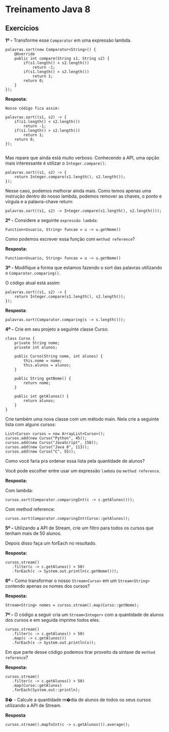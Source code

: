 # Treinamento Java 8

## Exercícios

**1º -** Transforme esse ``Comparator`` em uma expressão lambda. 

````
palavras.sort(new Comparator<String>() {
    @Override
    public int compare(String s1, String s2) {
        if(s1.length() < s2.length()) 
            return -1;
        if(s1.length() > s2.length()) 
            return 1;
        return 0;
    }
});
````
**Resposta:**
````
Nosso código fica assim:

palavras.sort((s1, s2) -> {
    if(s1.length() < s2.length()) 
        return -1;
    if(s1.length() > s2.length()) 
        return 1;
    return 0;
});


````
Mas repare que ainda está muito verboso.
Conhecendo a API, uma opção mais interessante é utilizar o ``Integer.compare()``:

````
palavras.sort((s1, s2) -> {
    return Integer.compare(s1.length(), s2.length()); 
});
````
Nesse caso, podemos melhorar ainda mais. Como temos apenas uma instrução dentro do nosso lambda, podemos remover as chaves, o ponto e vírgula e a palavra-chave return:

````
palavras.sort((s1, s2) -> Integer.compare(s1.length(), s2.length()));
````

**2º -** Considere a seguinte ``expressão lambda``:
````
Function<Usuario, String> funcao = u -> u.getNome()
````
Como podemos escrever essa função com ``method reference``?

**Resposta:**
````
Function<Usuario, String> funcao = u -> u.getNome()
````

**3º -** Modifique a forma que estamos fazendo o sort das palavras utilizando o ``Comparator.comparing()``.

O código atual está assim:

````
palavras.sort((s1, s2) -> {
    return Integer.compare(s1.length(), s2.length()); 
});
````

**Resposta**:

````
palavras.sort(Comparator.comparing(s -> s.length()));
````

**4º -** Crie em seu projeto a seguinte classe Curso:
````
class Curso {
    private String nome;
    private int alunos;

    public Curso(String nome, int alunos) {
        this.nome = nome;
        this.alunos = alunos;
    }

    public String getNome() {
        return nome;
    }

    public int getAlunos() {
        return alunos;
    }
}
````

Crie também uma nova classe com um método main. Nela crie a seguinte lista com alguns cursos:

````
List<Curso> cursos = new ArrayList<Curso>();
cursos.add(new Curso("Python", 45));
cursos.add(new Curso("JavaScript", 150));
cursos.add(new Curso("Java 8", 113));
cursos.add(new Curso("C", 55));
````

Como você faria pra ordenar essa lista pela quantidade de alunos?

Você pode escolher entre usar um expressão ``lambda`` ou ``method reference``.

**Resposta:**

Com lambda:

````
cursos.sort(Comparator.comparingInt(c -> c.getAlunos()));
````
Com method reference:

````
cursos.sort(Comparator.comparingInt(Curso::getAlunos));
````
**5º -** Utilizando a API de Stream, crie um filtro para todos os cursos que tenham mais de 50 alunos.

Depois disso faça um forEach no resultado. 

**Resposta:**

````
cursos.stream()
   .filter(c -> c.getAlunos() > 50)
   .forEach(c -> System.out.println(c.getNome()));
````

**6º -** Como transformar o nosso ``Stream<Curso>`` em um ``Stream<String>`` contendo apenas os nomes dos cursos? 

**Resposta:**

````
Stream<String> nomes = cursos.stream().map(Curso::getNome);
````

**7º -** O código a seguir cria um ``Stream<Integer>`` com a quantidade de alunos dos cursos e em seguida imprime todos eles.

````
cursos.stream()
   .filter(c -> c.getAlunos() > 50)
   .map(c -> c.getAlunos())
   .forEach(x -> System.out.println(x));
````

Em que parte desse código podemos tirar proveito da sintaxe de ``method reference``?

**Resposta:**

````
cursos.stream()
   .filter(c -> c.getAlunos() > 50)
   .map(Curso::getAlunos)
   .forEach(System.out::println);
````

**8�** - Calcule a quantidade m�dia de alunos de todos os seus cursos utilizando a API de Stream.

**Resposta**

````
cursos.stream().mapToInt(c -> c.getAlunos()).average();
````